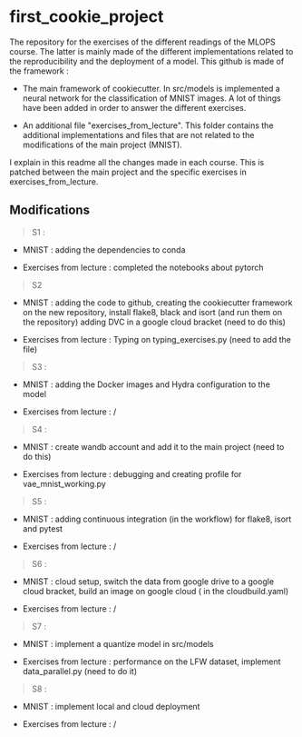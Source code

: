 first_cookie_project
==============================

The repository for the exercises of the different readings of the MLOPS course. The latter is mainly made of the different implementations related to the reproducibility and the deployment of a model. This github is made of the framework :

- The main framework of cookiecutter. In src/models is implemented a neural network for the classification of MNIST images. A lot of things have been added in order to answer the different exercises. 

- An additional file "exercises_from_lecture". This folder contains the additional implementations and files that are not related to the modifications of the main project (MNIST).

I explain in this readme all the changes made in each course. This is patched between the main project and the specific exercises in exercises_from_lecture.

Modifications
------------

> S1 :

- MNIST : adding the dependencies to conda 

- Exercises from lecture : completed the notebooks about pytorch

> S2

- MNIST : adding the code to github, creating the cookiecutter framework on the new repository, install flake8, black and isort (and run them on the repository) adding DVC in a google cloud bracket (need to do this)

- Exercises from lecture : Typing on typing_exercises.py (need to add the file)

> S3 :

- MNIST : adding the Docker images and Hydra configuration to the model

- Exercises from lecture : /

> S4 :

- MNIST : create wandb account and add it to the main project (need to do this)

- Exercises from lecture : debugging and creating profile for vae_mnist_working.py

> S5 :

- MNIST : adding continuous integration (in the workflow) for flake8, isort and pytest

- Exercises from lecture : /

> S6 :

- MNIST : cloud setup, switch the data from google drive to a google cloud bracket, build an image on google cloud ( in the cloudbuild.yaml)

- Exercises from lecture : /

> S7 :

- MNIST : implement a quantize model in src/models

- Exercises from lecture : performance on the LFW dataset, implement data_parallel.py (need to do it)

> S8 :

- MNIST : implement local and cloud deployment

- Exercises from lecture : /

